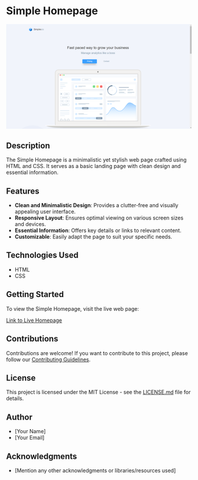 # Simple Homepage

![Homepage Screenshot](https://github.com/niladri-1/Simplex-landing-page/blob/main/Demo.png)

## Description

The Simple Homepage is a minimalistic yet stylish web page crafted using HTML and CSS. It serves as a basic landing page with clean design and essential information.

## Features

- **Clean and Minimalistic Design**: Provides a clutter-free and visually appealing user interface.
- **Responsive Layout**: Ensures optimal viewing on various screen sizes and devices.
- **Essential Information**: Offers key details or links to relevant content.
- **Customizable**: Easily adapt the page to suit your specific needs.

## Technologies Used

- HTML
- CSS

## Getting Started

To view the Simple Homepage, visit the live web page:

[Link to Live Homepage](https://your-homepage-url.com)

## Contributions

Contributions are welcome! If you want to contribute to this project, please follow our [Contributing Guidelines](CONTRIBUTING.md).

## License

This project is licensed under the MIT License - see the [LICENSE.md](LICENSE.md) file for details.

## Author

- [Your Name]
- [Your Email]

## Acknowledgments

- [Mention any other acknowledgments or libraries/resources used]
